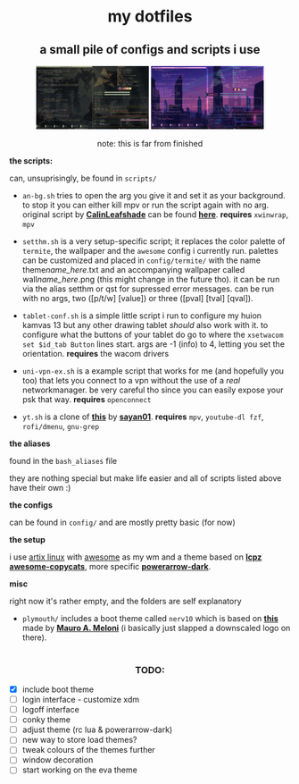 <h1 align="center">my dotfiles</h1>
<h2 align="center">a small pile of configs and scripts i use </h2>  
<p align="center">

<img src="./misc/screenshots/screenshot-2021-03-24-00-50-38.png " width="40%">

<img src="./misc/screenshots/screenshot-2021-03-24-00-58-36.png" width="40%">

</p>

<p align="center">
note: this is far from finished
</p>  

**the scripts:**

can, unsuprisingly, be found in `scripts/`

- `an-bg.sh` tries to open the arg you give it and set it as your background. to stop it you can either kill mpv or run the script again with no arg. original script by **[CalinLeafshade](https://github.com/CalinLeafshade)** can be found **[here](https://github.com/CalinLeafshade/dots/blob/master/bin/bin/bg.sh)**. **requires** `xwinwrap`, `mpv`

- `setthm.sh` is a very setup-specific script; it replaces the color palette of `termite`, the wallpaper and the `awesome` config i currently run. 
palettes can be customized and placed in `config/termite/` with the name theme*name_here*.txt and an accompanying wallpaper called wall*name_here*.png (this might change in the future tho).
it can be run via the alias setthm or qst for supressed error messages. can be run with no args, two ([p/t/w] [value]) or three ([pval] [tval] [qval]). 

- `tablet-conf.sh` is a simple little script i run to configure my huion kamvas 13 but any other drawing tablet *should* also work with it. to configure what the buttons of your tablet do go to where the `xsetwacom set $id_tab Button` lines start. args are -1 (info) to 4, letting you set the orientation. **requires** the wacom drivers

- `uni-vpn-ex.sh` is a example script that works for me (and hopefully you too) that lets you connect to a vpn without the use of a *real* networkmanager. be very careful tho since you can easily expose your psk that way. **requires** `openconnect`

- `yt.sh` is a clone of **[this](https://github.com/sayan01/scripts/blob/master/yt)** by **[sayan01](https://github.com/sayan01)**. **requires** `mpv`, `youtube-dl fzf`, `rofi/dmenu`, `gnu-grep` 


**the aliases**

found in the `bash_aliases` file

they are nothing special but make life easier and all of scripts listed above have their own :)

**the configs**

can be found in `config/` and are mostly pretty basic (for now)

**the setup**

i use [artix linux](https://artixlinux.org/) with [awesome](https://awesomewm.org/) as my wm and a theme based on **[lcpz](https://github.com/lcpz/)** **[awesome-copycats](https://github.com/lcpz/awesome-copycats)**, more specific **[powerarrow-dark](https://github.com/lcpz/awesome-copycats/tree/master/themes/powerarrow-dark)**.

**misc**

right now it's rather empty, and the folders are self explanatory

- `plymouth/` includes a boot theme called `nerv10` which is based on **[this](https://aur.archlinux.org/packages/plymouth-theme-arch10/)** made by  **[Mauro A. Meloni](https://maurom.com/)** (i basically just slapped a downscaled logo on there).

#

<h3 align="center">TODO:</h3>  

- [x] include boot theme
- [ ] login interface - customize xdm
- [ ] logoff interface
- [ ] conky theme
- [ ] adjust theme (rc lua & powerarrow-dark)
- [ ] new way to store load themes?
- [ ] tweak colours of the themes further
- [ ] window decoration
- [ ] start working on the eva theme
